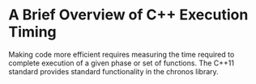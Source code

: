 # A Brief Overview of C++ Execution Timing

Making code more efficient requires measuring the time required to complete execution of a given phase or set of functions.  The C++11 standard provides standard functionality in the chronos library.
